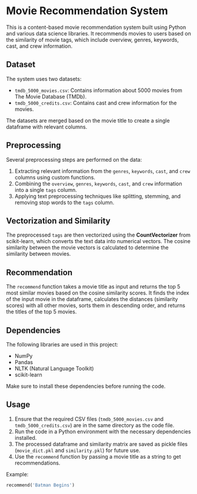 # Movie Recommendation System

This is a content-based movie recommendation system built using Python and various data science libraries. It recommends movies to users based on the similarity of movie tags, which include overview, genres, keywords, cast, and crew information.

## Dataset

The system uses two datasets:

- `tmdb_5000_movies.csv`: Contains information about 5000 movies from The Movie Database (TMDb).
- `tmdb_5000_credits.csv`: Contains cast and crew information for the movies.

The datasets are merged based on the movie title to create a single dataframe with relevant columns.

## Preprocessing

Several preprocessing steps are performed on the data:

1. Extracting relevant information from the `genres`, `keywords`, `cast`, and `crew` columns using custom functions.
2. Combining the `overview`, `genres`, `keywords`, `cast`, and `crew` information into a single `tags` column.
3. Applying text preprocessing techniques like splitting, stemming, and removing stop words to the `tags` column.

## Vectorization and Similarity

The preprocessed `tags` are then vectorized using the **CountVectorizer** from scikit-learn, which converts the text data into numerical vectors. The cosine similarity between the movie vectors is calculated to determine the similarity between movies.

## Recommendation

The `recommend` function takes a movie title as input and returns the top 5 most similar movies based on the cosine similarity scores. It finds the index of the input movie in the dataframe, calculates the distances (similarity scores) with all other movies, sorts them in descending order, and returns the titles of the top 5 movies.

## Dependencies

The following libraries are used in this project:

- NumPy
- Pandas
- NLTK (Natural Language Toolkit)
- scikit-learn

Make sure to install these dependencies before running the code.

## Usage

1. Ensure that the required CSV files (`tmdb_5000_movies.csv` and `tmdb_5000_credits.csv`) are in the same directory as the code file.
2. Run the code in a Python environment with the necessary dependencies installed.
3. The processed dataframe and similarity matrix are saved as pickle files (`movie_dict.pkl` and `similarity.pkl`) for future use.
4. Use the `recommend` function by passing a movie title as a string to get recommendations.

Example:
```python
recommend('Batman Begins')
